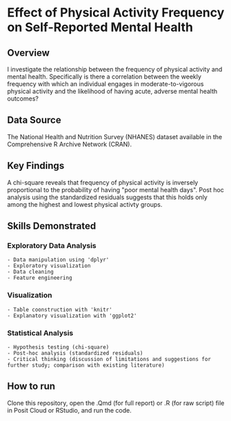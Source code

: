 # Effect of Physical Activity Frequency on Self-Reported Mental Health

## Overview
I investigate the relationship between the frequency of physical activity and mental health. Specifically is there a 
correlation between the weekly frequency with which an individual engages in moderate-to-vigorous physical activity and the
likelihood of having acute, adverse mental health outcomes?

## Data Source
The National Health and Nutrition Survey (NHANES) dataset available in the Comprehensive R Archive Network (CRAN).

## Key Findings
A chi-square reveals that frequency of physical activity is inversely proportional to the probability of having "poor
mental health days". Post hoc analysis using the standardized residuals suggests that this holds only among the highest and
lowest physical activty groups.

## Skills Demonstrated

### Exploratory Data Analysis
    - Data manipulation using 'dplyr'
    - Exploratory visualization
    - Data cleaning
    - Feature engineering
    
### Visualization
    - Table coonstruction with 'knitr'
    - Explanatory visualization with 'ggplot2'
    
### Statistical Analysis
    - Hypothesis testing (chi-square)
    - Post-hoc analysis (standardized residuals)
    - Critical thinking (discussion of limitations and suggestions for further study; comparison with existing literature)

## How to run
Clone this repository, open the .Qmd (for full report) or .R (for raw script) file in Posit Cloud or RStudio, and run the 
code.
